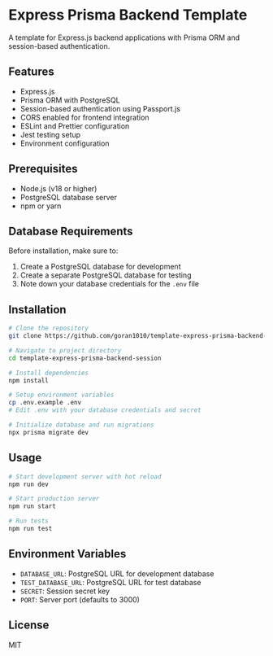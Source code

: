 # Express Prisma Backend Template

A template for Express.js backend applications with Prisma ORM and session-based authentication.

## Features

- Express.js
- Prisma ORM with PostgreSQL
- Session-based authentication using Passport.js
- CORS enabled for frontend integration
- ESLint and Prettier configuration
- Jest testing setup
- Environment configuration

## Prerequisites

- Node.js (v18 or higher)
- PostgreSQL database server
- npm or yarn

## Database Requirements

Before installation, make sure to:

1. Create a PostgreSQL database for development
2. Create a separate PostgreSQL database for testing
3. Note down your database credentials for the `.env` file

## Installation

```bash
# Clone the repository
git clone https://github.com/goran1010/template-express-prisma-backend-session.git

# Navigate to project directory
cd template-express-prisma-backend-session

# Install dependencies
npm install

# Setup environment variables
cp .env.example .env
# Edit .env with your database credentials and secret

# Initialize database and run migrations
npx prisma migrate dev
```

## Usage

```bash
# Start development server with hot reload
npm run dev

# Start production server
npm run start

# Run tests
npm run test
```

## Environment Variables

- `DATABASE_URL`: PostgreSQL URL for development database
- `TEST_DATABASE_URL`: PostgreSQL URL for test database
- `SECRET`: Session secret key
- `PORT`: Server port (defaults to 3000)

## License

MIT
